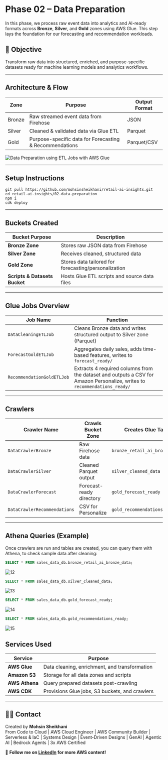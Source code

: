# Phase 02 – Data Preparation

In this phase, we process raw event data into analytics and AI-ready formats across **Bronze**, **Silver**, and **Gold** zones using AWS Glue. This step lays the foundation for our forecasting and recommendation workloads.

## 🎯 Objective

Transform raw data into structured, enriched, and purpose-specific datasets ready for machine learning models and analytics workflows.

---

## Architecture & Flow

| Zone   | Purpose                                                 | Output Format |
| ------ | ------------------------------------------------------- | ------------- |
| Bronze | Raw streamed event data from Firehose                   | JSON          |
| Silver | Cleaned & validated data via Glue ETL                   | Parquet       |
| Gold   | Purpose-specific data for Forecasting & Recommendations | Parquet/CSV   |

![Data Preparation using ETL Jobs with AWS Glue](https://github.com/user-attachments/assets/55f09424-aa45-4e1e-8399-ce50194808b9)

---

## Setup Instructions

```
git pull https://github.com/mohsinsheikhani/retail-ai-insights.git
cd retail-ai-insights/02-data-preparation
npm i
cdk deploy
```

---

## Buckets Created

| Bucket Purpose                | Description                                          |
| ----------------------------- | ---------------------------------------------------- |
| **Bronze Zone**               | Stores raw JSON data from Firehose                   |
| **Silver Zone**               | Receives cleaned, structured data                    |
| **Gold Zone**                 | Stores data tailored for forecasting/personalization |
| **Scripts & Datasets Bucket** | Hosts Glue ETL scripts and source data files         |

---

## Glue Jobs Overview

| Job Name                   | Function                                                                                                                  |
| -------------------------- | ------------------------------------------------------------------------------------------------------------------------- |
| `DataCleaningETLJob`       | Cleans Bronze data and writes structured output to Silver zone (Parquet)                                                  |
| `ForecastGoldETLJob`       | Aggregates daily sales, adds time-based features, writes to `forecast_ready/`                                             |
| `RecommendationGoldETLJob` | Extracts 4 required columns from the dataset and outputs a CSV for Amazon Personalize, writes to `recommendations_ready/` |

---

## Crawlers

| Crawler Name                 | Crawls Bucket Zone       | Creates Glue Table             |
| ---------------------------- | ------------------------ | ------------------------------ |
| `DataCrawlerBronze`          | Raw Firehose data        | `bronze_retail_ai_bronze_data` |
| `DataCrawlerSilver`          | Cleaned Parquet output   | `silver_cleaned_data`          |
| `DataCrawlerForecast`        | Forecast-ready directory | `gold_forecast_ready`          |
| `DataCrawlerRecommendations` | CSV for Personalize      | `gold_recommendations_ready`   |

---

## Athena Queries (Example)

Once crawlers are run and tables are created, you can query them with Athena, to check sample data after cleaning:

```sql
SELECT * FROM sales_data_db.bronze_retail_ai_bronze_data;
```

![12](https://github.com/user-attachments/assets/50df5028-6d97-4cf8-8bd8-1c53e7c4341c)

```sql
SELECT * FROM sales_data_db.silver_cleaned_data;
```

![13](https://github.com/user-attachments/assets/6c2389a6-ec85-4894-b48a-9b645ba3ea3d)

```sql
SELECT * FROM sales_data_db.gold_forecast_ready;
```

![14](https://github.com/user-attachments/assets/dfa87647-14a6-4e6f-9476-996ebd65372e)

```sql
SELECT * FROM sales_data_db.gold_recommendations_ready;
```

![15](https://github.com/user-attachments/assets/9a6d74de-d388-4a56-b9c5-7b322a59d128)

## Services Used

| Service        | Purpose                                        |
| -------------- | ---------------------------------------------- |
| **AWS Glue**   | Data cleaning, enrichment, and transformation  |
| **Amazon S3**  | Storage for all data zones and scripts         |
| **AWS Athena** | Query prepared datasets post-crawling          |
| **AWS CDK**    | Provisions Glue jobs, S3 buckets, and crawlers |

---

## 🙋‍♂️ Contact

Created by **Mohsin Sheikhani**  
From Code to Cloud | AWS Cloud Engineer | AWS Community Builder | Serverless & IaC | Systems Design | Event-Driven Designs | GenAI | Agentic AI | Bedrock Agents | 3x AWS Certified

🚀 **Follow me on [LinkedIn](https://www.linkedin.com/in/mohsin-sheikhani/) for more AWS content!**
